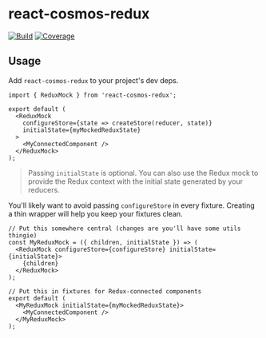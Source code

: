 # react-cosmos-redux

[![Build](https://travis-ci.com/skidding/react-cosmos-redux.svg?branch=master)](https://travis-ci.com/skidding/react-cosmos-redux) [![Coverage](https://codecov.io/gh/skidding/react-cosmos-redux/branch/master/graph/badge.svg)](https://codecov.io/gh/skidding/react-cosmos-redux)

## Usage

Add `react-cosmos-redux` to your project's dev deps.

```tsx
import { ReduxMock } from 'react-cosmos-redux';

export default (
  <ReduxMock
    configureStore={state => createStore(reducer, state)}
    initialState={myMockedReduxState}
  >
    <MyConnectedComponent />
  </ReduxMock>
);
```

> Passing `initialState` is optional. You can also use the Redux mock to provide the Redux context with the initial state generated by your reducers.

You'll likely want to avoid passing `configureStore` in every fixture. Creating a thin wrapper will help you keep your fixtures clean.

```tsx
// Put this somewhere central (changes are you'll have some utils thingie)
const MyReduxMock = ({ children, initialState }) => (
  <ReduxMock configureStore={configureStore} initialState={initialState}>
    {children}
  </ReduxMock>
);

// Put this in fixtures for Redux-connected components
export default (
  <MyReduxMock initialState={myMockedReduxState}>
    <MyConnectedComponent />
  </MyReduxMock>
);
```
